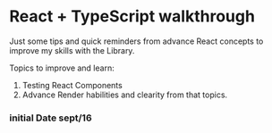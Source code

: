
# React + TypeScript walkthrough

Just some tips and quick reminders from advance
React concepts to improve my skills with the Library.

Topics to improve and learn:

1. Testing React Components
2. Advance Render habilities and clearity from that topics.

### initial Date sept/16